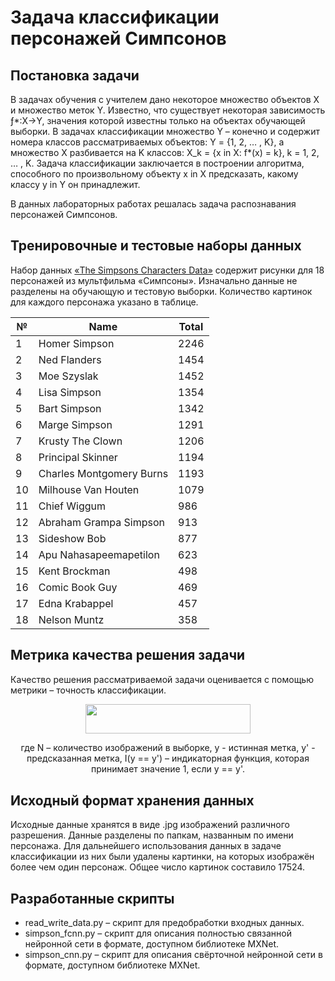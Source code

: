 # Задача классификации персонажей Симпсонов

## Постановка задачи

В задачах обучения с учителем дано некоторое множество объектов X и множество меток Y. 
Известно, что существует некоторая зависимость ƒ*:X→Y, значения которой известны только на объектах обучающей выборки.
В задачах классификации множество Y – конечно и содержит номера классов рассматриваемых объектов: Y = \{1, 2, … , K\}, 
а множество X разбивается на K классов: X_k = \{x in X: f*(x) = k\}, k = 1, 2, … , K. 
Задача классификации заключается в построении алгоритма, способного по произвольному объекту x in X предсказать, 
какому классу y in Y он принадлежит.
	
В данных лабораторных работах решалась задача распознавания персонажей Симпсонов. 


## Тренировочные и тестовые наборы данных

Набор данных [«The Simpsons Characters Data»]( https://www.kaggle.com/alexattia/the-simpsons-characters-dataset/data) 
содержит рисунки для 18 персонажей из мультфильма «Симпсоны». Изначально данные не разделены на обучающую и тестовую выборки. 
Количество картинок для каждого персонажа указано в таблице.

  №   |         Name                  |   Total     
------|-------------------------------|----------
  1   | Homer Simpson                 |   2246     
  2   | Ned Flanders                  |   1454       
  3   | Moe Szyslak                   |   1452      
  4   | Lisa Simpson                  |   1354    
  5   | Bart Simpson                  |   1342      
  6   | Marge Simpson                 |   1291   
  7   | Krusty The Clown              |   1206   
  8   | Principal Skinner             |   1194   
  9   | Charles Montgomery Burns      |   1193   
  10  | Milhouse Van Houten           |   1079   
  11  | Chief Wiggum                  |    986   
  12  | Abraham Grampa Simpson        |    913   
  13  | Sideshow Bob                  |    877   
  14  | Apu Nahasapeemapetilon        |    623   
  15  | Kent Brockman                 |    498   
  16  | Comic Book Guy                |    469   
  17  | Edna Krabappel                |    457   
  18  | Nelson Muntz                  |    358   

## Метрика качества решения задачи

Качество решения рассматриваемой задачи оценивается с помощью метрики – точность классификации.
<p align="center"><img src="https://rawgit.com/ViktorRoy94/deep_learning/master//tex/3206b6e62796ad47836ff5c5eec1b322.svg?invert_in_darkmode" align=middle width=263.0232pt height=47.80611pt/></p>
<center>
где 
N – количество изображений в выборке,  
y - истинная метка,   
y' - предсказанная метка,  
I(y == y') – индикаторная функция, которая принимает значение 1, если y == y'.
</center>

	
## Исходный формат хранения данных

Исходные данные хранятся в виде .jpg изображений различного разрешения. Данные разделены по папкам, названным по имени персонажа.
Для дальнейшего использования данных в задаче классификации из них были удалены картинки, на которых изображён более чем один персонаж.
Общее число картинок составило 17524.

## Разработанные скрипты

* read_write_data.py – скрипт для предобработки входных данных.
* simpson_fcnn.py – скрипт для описания полностью связанной нейронной сети в формате, доступном библиотеке MXNet.
* simpson_cnn.py – скрипт для описания свёрточной нейронной сети в формате, доступном библиотеке MXNet.
